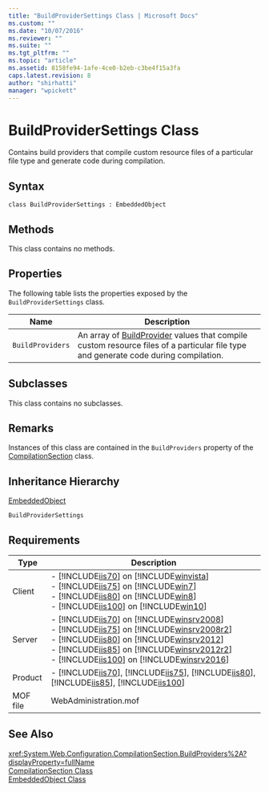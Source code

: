 ```yaml
---
title: "BuildProviderSettings Class | Microsoft Docs"
ms.custom: ""
ms.date: "10/07/2016"
ms.reviewer: ""
ms.suite: ""
ms.tgt_pltfrm: ""
ms.topic: "article"
ms.assetid: 8158fe94-1afe-4ce0-b2eb-c3be4f15a3fa
caps.latest.revision: 8
author: "shirhatti"
manager: "wpickett"
---
```

# BuildProviderSettings Class
Contains build providers that compile custom resource files of a particular file type and generate code during compilation.  
  
## Syntax  
  
```vbs  
class BuildProviderSettings : EmbeddedObject  
```  
  
## Methods  
 This class contains no methods.  
  
## Properties  
 The following table lists the properties exposed by the `BuildProviderSettings` class.  
  
|Name|Description|  
|----------|-----------------|  
|`BuildProviders`|An array of [BuildProvider](../wmi-provider/buildprovider-class.md) values that compile custom resource files of a particular file type and generate code during compilation.|  
  
## Subclasses  
 This class contains no subclasses.  
  
## Remarks  
 Instances of this class are contained in the `BuildProviders` property of the [CompilationSection](../wmi-provider/compilationsection-class.md) class.  
  
## Inheritance Hierarchy  
 [EmbeddedObject](../wmi-provider/embeddedobject-class.md)  
  
 `BuildProviderSettings`  
  
## Requirements  
  
|Type|Description|  
|----------|-----------------|  
|Client|-   [!INCLUDE[iis70](../wmi-provider/includes/iis70-md.md)] on [!INCLUDE[winvista](../wmi-provider/includes/winvista-md.md)]<br />-   [!INCLUDE[iis75](../wmi-provider/includes/iis75-md.md)] on [!INCLUDE[win7](../wmi-provider/includes/win7-md.md)]<br />-   [!INCLUDE[iis80](../wmi-provider/includes/iis80-md.md)] on [!INCLUDE[win8](../wmi-provider/includes/win8-md.md)]<br />-   [!INCLUDE[iis100](../wmi-provider/includes/iis100-md.md)] on [!INCLUDE[win10](../wmi-provider/includes/win10-md.md)]|  
|Server|-   [!INCLUDE[iis70](../wmi-provider/includes/iis70-md.md)] on [!INCLUDE[winsrv2008](../wmi-provider/includes/winsrv2008-md.md)]<br />-   [!INCLUDE[iis75](../wmi-provider/includes/iis75-md.md)] on [!INCLUDE[winsrv2008r2](../wmi-provider/includes/winsrv2008r2-md.md)]<br />-   [!INCLUDE[iis80](../wmi-provider/includes/iis80-md.md)] on [!INCLUDE[winsrv2012](../wmi-provider/includes/winsrv2012-md.md)]<br />-   [!INCLUDE[iis85](../wmi-provider/includes/iis85-md.md)] on [!INCLUDE[winsrv2012r2](../wmi-provider/includes/winsrv2012r2-md.md)]<br />-   [!INCLUDE[iis100](../wmi-provider/includes/iis100-md.md)] on [!INCLUDE[winsrv2016](../wmi-provider/includes/winsrv2016-md.md)]|  
|Product|-   [!INCLUDE[iis70](../wmi-provider/includes/iis70-md.md)], [!INCLUDE[iis75](../wmi-provider/includes/iis75-md.md)], [!INCLUDE[iis80](../wmi-provider/includes/iis80-md.md)], [!INCLUDE[iis85](../wmi-provider/includes/iis85-md.md)], [!INCLUDE[iis100](../wmi-provider/includes/iis100-md.md)]|  
|MOF file|WebAdministration.mof|  
  
## See Also  
 <xref:System.Web.Configuration.CompilationSection.BuildProviders%2A?displayProperty=fullName>   
 [CompilationSection Class](../wmi-provider/compilationsection-class.md)   
 [EmbeddedObject Class](../wmi-provider/embeddedobject-class.md)